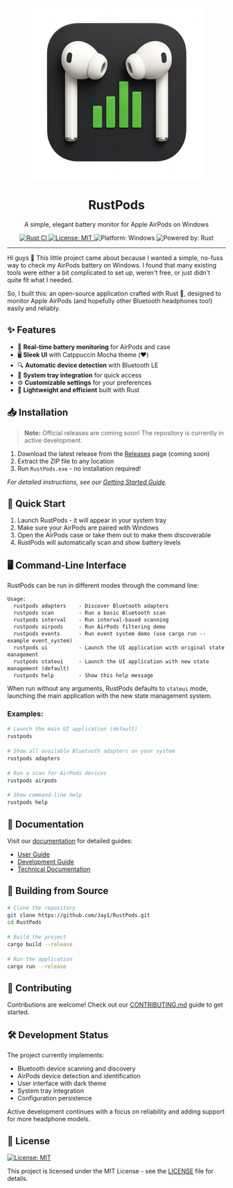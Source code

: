 <p align="center">
  <img src="assets/icons/app/logo.png" alt="RustPods Logo" width="400">
</p>

<h1 align="center">RustPods</h1>

<p align="center">
  A simple, elegant battery monitor for Apple AirPods on Windows
</p>

<p align="center">
  <a href="https://github.com/Jay1/RustPods/actions/workflows/rust-ci.yml">
    <img src="https://github.com/Jay1/RustPods/actions/workflows/rust-ci.yml/badge.svg" alt="Rust CI">
  </a>
  <a href="https://opensource.org/licenses/MIT">
    <img src="https://img.shields.io/badge/License-MIT-yellow.svg" alt="License: MIT">
  </a>
  <img src="https://img.shields.io/badge/platform-windows-blue" alt="Platform: Windows">
  <img src="https://img.shields.io/badge/Powered%20by-Rust-orange" alt="Powered by: Rust">
</p>

---

Hi guys 👋 This little project came about because I wanted a simple, no-fuss way to check my AirPods battery on Windows. I found that many existing tools were either a bit complicated to set up, weren't free, or just didn't quite fit what I needed.

So, I built this: an open-source application crafted with Rust 🦀, designed to monitor Apple AirPods (and hopefully other Bluetooth headphones too!) easily and reliably.

## ✨ Features

- 🔋 **Real-time battery monitoring** for AirPods and case
- 🖥️ **Sleek UI** with Catppuccin Mocha theme (❤️)
- 🔍 **Automatic device detection** with Bluetooth LE
- 🔔 **System tray integration** for quick access
- ⚙️ **Customizable settings** for your preferences
- 🚀 **Lightweight and efficient** built with Rust

## 📥 Installation

> **Note:** Official releases are coming soon! The repository is currently in active development.

1. Download the latest release from the [Releases](https://github.com/Jay1/RustPods/releases) page (coming soon)
2. Extract the ZIP file to any location
3. Run `RustPods.exe` - no installation required!

*For detailed instructions, see our [Getting Started Guide](docs/user-guide/getting-started.md).*

## 🚀 Quick Start

1. Launch RustPods - it will appear in your system tray
2. Make sure your AirPods are paired with Windows
3. Open the AirPods case or take them out to make them discoverable
4. RustPods will automatically scan and show battery levels

## 🖥️ Command-Line Interface

RustPods can be run in different modes through the command line:

```
Usage:
  rustpods adapters    - Discover Bluetooth adapters
  rustpods scan        - Run a basic Bluetooth scan
  rustpods interval    - Run interval-based scanning
  rustpods airpods     - Run AirPods filtering demo
  rustpods events      - Run event system demo (use cargo run --example event_system)
  rustpods ui          - Launch the UI application with original state management
  rustpods stateui     - Launch the UI application with new state management (default)
  rustpods help        - Show this help message
```

When run without any arguments, RustPods defaults to `stateui` mode, launching the main application with the new state management system.

### Examples:

```sh
# Launch the main UI application (default)
rustpods

# Show all available Bluetooth adapters on your system
rustpods adapters

# Run a scan for AirPods devices
rustpods airpods

# Show command-line help
rustpods help
```

## 📖 Documentation

Visit our [documentation](docs/index.md) for detailed guides:

- [User Guide](docs/user-guide/getting-started.md)
- [Development Guide](docs/development/assets.md)
- [Technical Documentation](docs/development/assets.md)

## 🔧 Building from Source

```sh
# Clone the repository
git clone https://github.com/Jay1/RustPods.git
cd RustPods

# Build the project
cargo build --release

# Run the application
cargo run --release
```

## 🤝 Contributing

Contributions are welcome! Check out our [CONTRIBUTING.md](CONTRIBUTING.md) guide to get started.

## 🛠️ Development Status

The project currently implements:
- Bluetooth device scanning and discovery
- AirPods device detection and identification
- User interface with dark theme
- System tray integration
- Configuration persistence

Active development continues with a focus on reliability and adding support for more headphone models.

## 📄 License

[![License: MIT](https://img.shields.io/badge/License-MIT-yellow.svg)](https://opensource.org/licenses/MIT)

This project is licensed under the MIT License - see the [LICENSE](LICENSE) file for details. 
